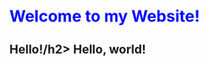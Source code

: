 <!DOCTYPE html>
<html lang="eng">
    <head>
        <title>Hello!</title>
    </head>
    <body>
        <h1 style="color:blue;">Welcome to my Website!</h1>
        <h2>Hello!</h2</body>/h2>
        Hello, world!
    </body>
</html>
